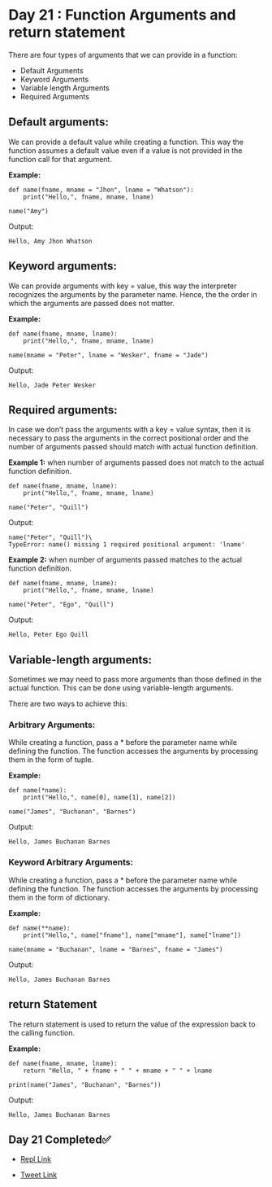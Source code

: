 # Day 21 : Function Arguments and return statement

There are four types of arguments that we can provide in a function:

- Default Arguments
- Keyword Arguments
- Variable length Arguments
- Required Arguments

## Default arguments:

We can provide a default value while creating a function. This way the function assumes a default value even if a value is not provided in the function call for that argument.

**Example:**

```
def name(fname, mname = "Jhon", lname = "Whatson"):
    print("Hello,", fname, mname, lname)

name("Amy")
```

Output:
```
Hello, Amy Jhon Whatson
```

## Keyword arguments:

We can provide arguments with key = value, this way the interpreter recognizes the arguments by the parameter name. Hence, the the order in which the arguments are passed does not matter.

**Example:**
```
def name(fname, mname, lname):
    print("Hello,", fname, mname, lname)

name(mname = "Peter", lname = "Wesker", fname = "Jade")
```

Output:
```
Hello, Jade Peter Wesker
```

## Required arguments:

In case we don’t pass the arguments with a key = value syntax, then it is necessary to pass the arguments in the correct positional order and the number of arguments passed should match with actual function definition.

**Example 1:** when number of arguments passed does not match to the actual function definition.

```
def name(fname, mname, lname):
    print("Hello,", fname, mname, lname)

name("Peter", "Quill")
```

Output:
```
name("Peter", "Quill")\
TypeError: name() missing 1 required positional argument: 'lname'
```

**Example 2:** when number of arguments passed matches to the actual function definition.
```
def name(fname, mname, lname):
    print("Hello,", fname, mname, lname)

name("Peter", "Ego", "Quill")
```

Output:
```
Hello, Peter Ego Quill
```

## Variable-length arguments:

Sometimes we may need to pass more arguments than those defined in the actual function. This can be done using variable-length arguments.

There are two ways to achieve this:

### Arbitrary Arguments:
While creating a function, pass a * before the parameter name while defining the function. The function accesses the arguments by processing them in the form of tuple.

**Example:**
```
def name(*name):
    print("Hello,", name[0], name[1], name[2])

name("James", "Buchanan", "Barnes")
```

Output:
```
Hello, James Buchanan Barnes
```

### Keyword Arbitrary Arguments:

While creating a function, pass a * before the parameter name while defining the function. The function accesses the arguments by processing them in the form of dictionary.

**Example:**
```
def name(**name):
    print("Hello,", name["fname"], name["mname"], name["lname"])

name(mname = "Buchanan", lname = "Barnes", fname = "James")
```

Output:
```
Hello, James Buchanan Barnes
```

## return Statement

The return statement is used to return the value of the expression back to the calling function.

**Example:**
```
def name(fname, mname, lname):
    return "Hello, " + fname + " " + mname + " " + lname

print(name("James", "Buchanan", "Barnes"))
```

Output:
```
Hello, James Buchanan Barnes
```

## Day 21 Completed✅ 

* [Repl Link](https://replit.com/@kishanrajput23/21-Day-21-Function-Arguments)

* [Tweet Link](https://twitter.com/kishan_rajput23/status/1604516921050664960?s=20&t=-P7NnKULYWgOSyusutidrA)
